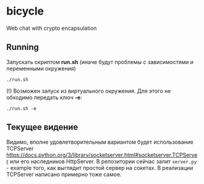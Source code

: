 # bicycle
Web chat with crypto encapsulation

## Running
Запускать скриптом **run.sh** (иначе будут проблемы с зависимостями и переменными окружения)
```
./run.sh
```

(!) Возможен запуск из виртуального окружения. Для этого не обходимо передать ключ **-e**:
```
./run.sh -e
```

## Текущее видение
Видимо, вполне удовлетворительным вариантом будет использование TCPServer 
https://docs.python.org/3/library/socketserver.html#socketserver.TCPServer
или его наследников HttpServer.
В репозитории сейчас залит `server.py` - example того, как выглядит простой сервер на сокетах. В реализации TCPServer написано примерно тоже самое.